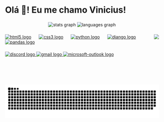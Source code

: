 <h1 align="left">Olá 👋! Eu me chamo Vinicius!</h1>

###

<div align="center">
  <img src="https://github-readme-stats.vercel.app/api?username=ViniciusCBezerra&hide_title=false&hide_rank=false&show_icons=true&include_all_commits=true&count_private=true&disable_animations=false&theme=dracula&locale=en&hide_border=false" height="150" alt="stats graph"  />
  <img src="https://github-readme-stats.vercel.app/api/top-langs?username=ViniciusCBezerra&locale=en&hide_title=false&layout=compact&card_width=320&langs_count=5&theme=dracula&hide_border=false" height="150" alt="languages graph"  />
</div>

###

<img align="right" height="165" src="https://camo.githubusercontent.com/62da68eb62b1e5f175f7d1f0191dd89a653d7908feb22d37d4a0ab07365d6791/68747470733a2f2f6d656469612e67697068792e636f6d2f6d656469612f4d3967624264396e6244724f5475314d71782f67697068792e676966"  />

###

<div align="left">
  <a href="https://html.spec.whatwg.org/multipage/"><img src="https://cdn.jsdelivr.net/gh/devicons/devicon/icons/html5/html5-original.svg" height="39" alt="html5 logo"  /></a>
  <img width="17" />
  <a href="https://www.w3.org/TR/CSS/"><img src="https://cdn.jsdelivr.net/gh/devicons/devicon/icons/css3/css3-original.svg" height="39" alt="css3 logo"  /></a>
  <img width="17" />
  <a href="https://www.python.org/"><img src="https://cdn.jsdelivr.net/gh/devicons/devicon/icons/python/python-original.svg" height="39" alt="python logo"  /></a>
  <img width="17" />
  <a href="https://www.djangoproject.com/"><img src="https://cdn.jsdelivr.net/gh/devicons/devicon/icons/django/django-plain.svg" height="39" alt="django logo"  /></a>
  <img width="17" />
  <a href="https://pandas.pydata.org/docs/"><img src="https://cdn.jsdelivr.net/gh/devicons/devicon/icons/pandas/pandas-original.svg" height="39" alt="pandas logo"  /></a>
</div>

###

<div align="left">
  <a href="vin1c1u" target="_blank">
    <img src="https://img.shields.io/static/v1?message=Discord&logo=discord&label=&color=7289DA&logoColor=white&labelColor=&style=for-the-badge" height="35" alt="discord logo"  />
  </a>
  <a href="viniciusbezerra2809@gmail.com" target="_blank">
    <img src="https://img.shields.io/static/v1?message=Gmail&logo=gmail&label=&color=D14836&logoColor=white&labelColor=&style=for-the-badge" height="35" alt="gmail logo"  />
  </a>
  <a href="vinicb2809@outlook.com" target="_blank">
    <img src="https://img.shields.io/static/v1?message=Outlook&logo=microsoft-outlook&label=&color=0078D4&logoColor=white&labelColor=&style=for-the-badge" height="35" alt="microsoft-outlook logo"  />
  </a>
</div>

###

<br clear="both">

<img src="https://raw.githubusercontent.com/ViniciusCBezerra/ViniciusCBezerra/output/snake.svg" alt="Snake animation" />

###
